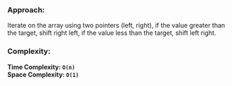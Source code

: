 ### Approach:
Iterate on the array using two pointers (left, right), if the value greater than the target, shift right left, if the value less than the target, shift left right.
​
### Complexity:
**Time Complexity: `O(n)`**\
**Space Complexity: `O(1)`**